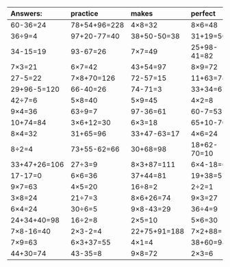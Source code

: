 | Answers: | practice | makes | perfect | ! |
| :--- | :--- | :--- | :--- | :--- |
| 60-36=24 | 78+54+96=228 | 4×8=32 | 8×6=48 | 2×4=8 | 
| 36÷9=4 | 97+20-77=40 | 38+50-50=38 | 31+19=50 | 8×2=16 | 
| 34-15=19 | 93-67=26 | 7×7=49 | 25+98-41=82 | 73+93-7=159 | 
| 7×3=21 | 6×7=42 | 43+54=97 | 8×9=72 | 67+23=90 | 
| 27-5=22 | 7×8+70=126 | 72-57=15 | 11+63=74 | 7×9+70=133 | 
| 29+96-5=120 | 66-40=26 | 74-71=3 | 33+34=67 | 2×8=16 | 
| 42÷7=6 | 5×8=40 | 5×9=45 | 4×2=8 | 5×5=25 | 
| 9×4=36 | 63÷9=7 | 97-36=61 | 60-7=53 | 2×2=4 | 
| 10+74=84 | 3×6+12=30 | 6×3=18 | 65+10-70=5 | 7×2+57=71 | 
| 8×4=32 | 31+65=96 | 33+47-63=17 | 4×6=24 | 47+17=64 | 
| 8÷2=4 | 73+55-62=66 | 30+68=98 | 18+62-70=10 | 36+23+40=99 | 
| 33+47+26=106 | 27÷3=9 | 8×3+87=111 | 6×4-18=6 | 58+38=96 | 
| 17-17=0 | 6×6=36 | 37+44=81 | 19+38=57 | 3×6=18 | 
| 9×7=63 | 4×5=20 | 16÷8=2 | 2÷2=1 | 8×5=40 | 
| 3×8=24 | 21÷7=3 | 8×6+26=74 | 9×3=27 | 3×3=9 | 
| 6×4=24 | 30÷6=5 | 9×8-43=29 | 36÷4=9 | 73-70=3 | 
| 24+34+40=98 | 16÷2=8 | 2×5=10 | 5×6=30 | 5×3=15 | 
| 7×8-16=40 | 2×3-2=4 | 22+75+91=188 | 7×2+88=102 | 6×5=30 | 
| 7×9=63 | 6×3+37=55 | 4×1=4 | 38+60=98 | 89-6=83 | 
| 44+30=74 | 43-35=8 | 9×8=72 | 2×3=6 | 48+24=72 | 

